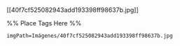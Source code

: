<span class='gallery-span-info'> [[40f7cf525082943add193398ff98637b.jpg]] </span>

%% Place Tags Here %%
```gallery-info
imgPath=Imágenes/40f7cf525082943add193398ff98637b.jpg
```
